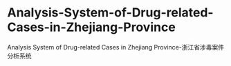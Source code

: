 # Analysis-System-of-Drug-related-Cases-in-Zhejiang-Province
Analysis System of Drug-related Cases in Zhejiang Province-浙江省涉毒案件分析系统
